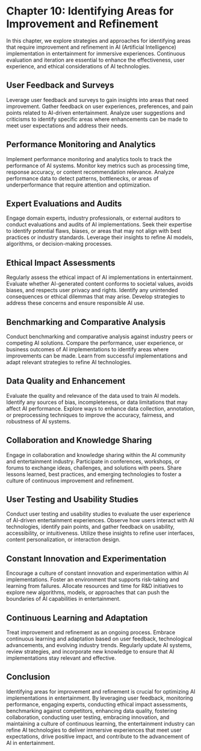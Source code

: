 Chapter 10: Identifying Areas for Improvement and Refinement
============================================================

In this chapter, we explore strategies and approaches for identifying areas that require improvement and refinement in AI (Artificial Intelligence) implementation in entertainment for immersive experiences. Continuous evaluation and iteration are essential to enhance the effectiveness, user experience, and ethical considerations of AI technologies.

User Feedback and Surveys
-------------------------

Leverage user feedback and surveys to gain insights into areas that need improvement. Gather feedback on user experiences, preferences, and pain points related to AI-driven entertainment. Analyze user suggestions and criticisms to identify specific areas where enhancements can be made to meet user expectations and address their needs.

Performance Monitoring and Analytics
------------------------------------

Implement performance monitoring and analytics tools to track the performance of AI systems. Monitor key metrics such as processing time, response accuracy, or content recommendation relevance. Analyze performance data to detect patterns, bottlenecks, or areas of underperformance that require attention and optimization.

Expert Evaluations and Audits
-----------------------------

Engage domain experts, industry professionals, or external auditors to conduct evaluations and audits of AI implementations. Seek their expertise to identify potential flaws, biases, or areas that may not align with best practices or industry standards. Leverage their insights to refine AI models, algorithms, or decision-making processes.

Ethical Impact Assessments
--------------------------

Regularly assess the ethical impact of AI implementations in entertainment. Evaluate whether AI-generated content conforms to societal values, avoids biases, and respects user privacy and rights. Identify any unintended consequences or ethical dilemmas that may arise. Develop strategies to address these concerns and ensure responsible AI use.

Benchmarking and Comparative Analysis
-------------------------------------

Conduct benchmarking and comparative analysis against industry peers or competing AI solutions. Compare the performance, user experience, or business outcomes of AI implementations to identify areas where improvements can be made. Learn from successful implementations and adapt relevant strategies to refine AI technologies.

Data Quality and Enhancement
----------------------------

Evaluate the quality and relevance of the data used to train AI models. Identify any sources of bias, incompleteness, or data limitations that may affect AI performance. Explore ways to enhance data collection, annotation, or preprocessing techniques to improve the accuracy, fairness, and robustness of AI systems.

Collaboration and Knowledge Sharing
-----------------------------------

Engage in collaboration and knowledge sharing within the AI community and entertainment industry. Participate in conferences, workshops, or forums to exchange ideas, challenges, and solutions with peers. Share lessons learned, best practices, and emerging technologies to foster a culture of continuous improvement and refinement.

User Testing and Usability Studies
----------------------------------

Conduct user testing and usability studies to evaluate the user experience of AI-driven entertainment experiences. Observe how users interact with AI technologies, identify pain points, and gather feedback on usability, accessibility, or intuitiveness. Utilize these insights to refine user interfaces, content personalization, or interaction design.

Constant Innovation and Experimentation
---------------------------------------

Encourage a culture of constant innovation and experimentation within AI implementations. Foster an environment that supports risk-taking and learning from failures. Allocate resources and time for R\&D initiatives to explore new algorithms, models, or approaches that can push the boundaries of AI capabilities in entertainment.

Continuous Learning and Adaptation
----------------------------------

Treat improvement and refinement as an ongoing process. Embrace continuous learning and adaptation based on user feedback, technological advancements, and evolving industry trends. Regularly update AI systems, review strategies, and incorporate new knowledge to ensure that AI implementations stay relevant and effective.

Conclusion
----------

Identifying areas for improvement and refinement is crucial for optimizing AI implementations in entertainment. By leveraging user feedback, monitoring performance, engaging experts, conducting ethical impact assessments, benchmarking against competitors, enhancing data quality, fostering collaboration, conducting user testing, embracing innovation, and maintaining a culture of continuous learning, the entertainment industry can refine AI technologies to deliver immersive experiences that meet user expectations, drive positive impact, and contribute to the advancement of AI in entertainment.
